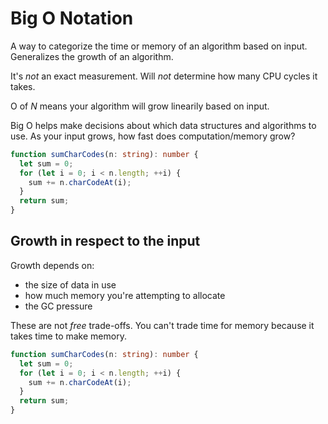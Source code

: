 # Big O Notation

A way to categorize the time or memory of an algorithm based on input.
Generalizes the growth of an algorithm.

It's _not_ an exact measurement. Will _not_ determine how many CPU cycles it takes.

O of _N_ means your algorithm will grow linearily based on input.

Big O helps make decisions about which data structures and algorithms to use.
As your input grows, how fast does computation/memory grow?

```ts
function sumCharCodes(n: string): number {
  let sum = 0;
  for (let i = 0; i < n.length; ++i) {
    sum += n.charCodeAt(i);
  }
  return sum;
}
```

## Growth in respect to the input

Growth depends on:

- the size of data in use
- how much memory you're attempting to allocate
- the GC pressure

These are not _free_ trade-offs.
You can't trade time for memory because it takes time to make memory.

```ts
function sumCharCodes(n: string): number {
  let sum = 0;
  for (let i = 0; i < n.length; ++i) {
    sum += n.charCodeAt(i);
  }
  return sum;
}
```
